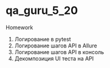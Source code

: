 # qa_guru_5_20
Homework 


1. Логирование в pytest
2. Логирование шагов API в Allure
3. Логирование шагов API в консоль
4. Декомпозиция UI теста на API
